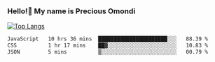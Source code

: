### Hello!👋 My name is Precious Omondi 

[![Top Langs](https://github-readme-stats.vercel.app/api/top-langs/?username=Presho99&langs_count=8&theme=dark)](https://github.com/Presho99/github-readme-stats)



<!--START_SECTION:waka-->

```txt
JavaScript   10 hrs 36 mins  ██████████████████████░░░   88.39 %
CSS          1 hr 17 mins    ██▓░░░░░░░░░░░░░░░░░░░░░░   10.83 %
JSON         5 mins          ▒░░░░░░░░░░░░░░░░░░░░░░░░   00.79 %
```

<!--END_SECTION:waka-->

